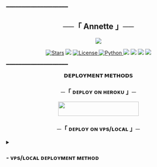 ━━━━━━━━━━━━━━━━━━━━

<h2 align="center">
    ──「 Annette 」──
</h2>

<p align="center">
  <img src="https://github.com/iamproaf/annette/blob/master/anneteupdated/resources/fglitch.gif">
</p>


<p align="center">
<a href="https://github.com/Artistbaby07/anneteupdated/stargazers"><img src="https://img.shields.io/github/stars/Artistbaby07/anneteupdated?color=black&logo=github&logoColor=black&style=for-the-badge" alt="Stars" /></a>
<a href="https://github.com/Artistbaby07/anneteupdated/network/members"> <img src="https://img.shields.io/github/forks/Artistbaby07/anneteupdated?color=black&logo=github&logoColor=black&style=for-the-badge" /></a>
<a href="https://github.com/Artistbaby07/anneteupdated/blob/master/LICENSE"> <img src="https://img.shields.io/badge/License-MIT-blueviolet?style=for-the-badge" alt="License" /> </a>
<a href="https://www.python.org/"> <img src="https://img.shields.io/badge/Written%20in-Python-skyblue?style=for-the-badge&logo=python" alt="Python" /> </a>
<a href="https://pypi.org/project/Telethon/"> <img src="https://img.shields.io/pypi/v/telethon?color=white&label=telethon&logo=python&logoColor=blue&style=for-the-badge" /></a>
<a href="https://pypi.org/project/Pyrogram/"> <img src="https://img.shields.io/pypi/v/pyrogram?color=white&label=pyrogram&logo=python&logoColor=blue&style=for-the-badge" /></a>
<a href="https://github.com/Artistbaby07/anneteupdated"> <img src="https://img.shields.io/github/repo-size/Artistbaby07/anneteupdated?color=skyblue&logo=github&logoColor=blue&style=for-the-badge" /></a>
<a href="https://github.com/Artistbaby07/anneteupdated/commits/Artistbaby07"> <img src="https://img.shields.io/github/last-commit/Artistbaby07/anneteupdated?color=black&logo=github&logoColor=black&style=for-the-badge" /></a>
</p>

━━━━━━━━━━━━━━━━━━━━


<p align="center">
<b>𝗗𝗘𝗣𝗟𝗢𝗬𝗠𝗘𝗡𝗧 𝗠𝗘𝗧𝗛𝗢𝗗𝗦</b>
</p>

<h3 align="center">
    ─「 ᴅᴇᴩʟᴏʏ ᴏɴ ʜᴇʀᴏᴋᴜ 」─
</h3>

<p align="center"><a href="https://dashboard.heroku.com/new?template=https://github.com/Artistbaby07/anneteupdated"> <img src="https://img.shields.io/badge/Deploy%20On%20Heroku-black?style=for-the-badge&logo=heroku" width="220" height="38.45"/></a></p>


<h3 align="center">
    ─「 ᴅᴇᴩʟᴏʏ ᴏɴ ᴠᴘs/ʟᴏᴄᴀʟ 」─
</h3>

<details>
<summary><h3>
- <b> ᴠᴘs/ʟᴏᴄᴀʟ ᴅᴇᴘʟᴏʏᴍᴇɴᴛ ᴍᴇᴛʜᴏᴅ </b>
</h3></summary>

- Get your [Necessary Variables](https://github.com/Artistbaby07/anneteupdated/blob/master/anneteupdated/config.py)
- Upgrade and Update by :
`sudo apt-get update && sudo apt-get upgrade -y`
- Install required packages by :
`sudo apt-get install python3-pip -y`
- Install pip by :
`sudo pip3 install -U pip`
- Clone the repository by :
`git clone https://github.com/Artistbaby07/anneteupdated && cd anneteupdated`
- Install/Upgrade setuptools by :
`pip3 install --upgrade pip setuptools`
- Install requirements by :
`pip3 install -U -r requirements.txt`
- Fill your variables in config by :
`vi anneteupdated/config.py`

Press `I` on the keyboard for editing config

Press `Ctrl+C` when you're done with editing config and `:wq` to save the config
- Install tmux to keep running your bot when you close the terminal by :
`sudo apt install tmux && tmux`
- Finally run the bot by :
`python3 -m anneteupdated`
- For getting out from tmux session

Press `Ctrl+b` and then `d`


━━━━━━━━━━━━━━━━━━━━
